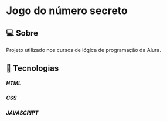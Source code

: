 <h1>Jogo do número secreto</h1>

<h2>💻 Sobre</h2>
<p>Projeto utilizado nos cursos de lógica de programação da Alura.</p>

## 🚀 Tecnologias
<div>
  <h5>HTML</h5>
  <h5>CSS</h5>
  <h5>JAVASCRIPT</h5>
</div>

                                                                
